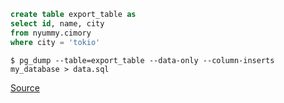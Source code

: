 ```sql
create table export_table as
select id, name, city
from nyummy.cimory
where city = 'tokio'
```

```
$ pg_dump --table=export_table --data-only --column-inserts my_database > data.sql
```

[Source](https://stackoverflow.com/a/12816187/941257)
